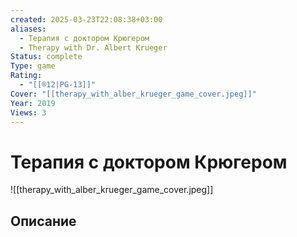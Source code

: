```yaml
---
created: 2025-03-23T22:08:38+03:00
aliases:
  - Терапия с доктором Крюгером
  - Therapy with Dr. Albert Krueger
Status: complete
Type: game
Rating:
  - "[[®️12|PG-13]]"
Cover: "[[therapy_with_alber_krueger_game_cover.jpeg]]"
Year: 2019
Views: 3
---
```


# Терапия с доктором Крюгером

![[therapy_with_alber_krueger_game_cover.jpeg]]



## Описание


